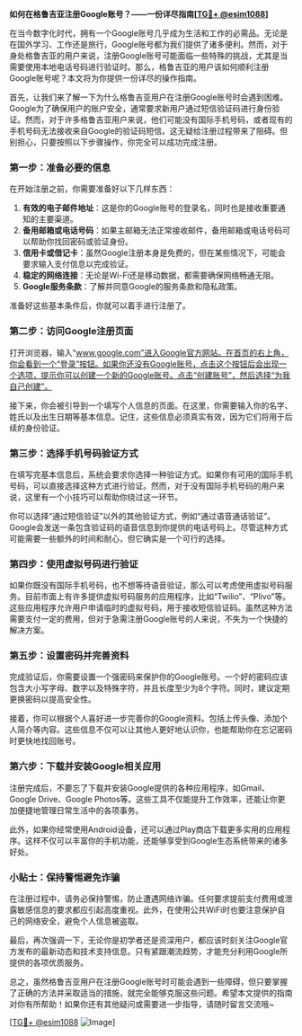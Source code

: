 **如何在格鲁吉亚注册Google账号？——一份详尽指南[[TG💪+ @esim1088](https://t.me/s/esim1088)]**

在当今数字化时代，拥有一个Google账号几乎成为生活和工作的必需品。无论是在国外学习、工作还是旅行，Google账号都为我们提供了诸多便利。然而，对于身处格鲁吉亚的用户来说，注册Google账号可能面临一些特殊的挑战，尤其是当需要使用本地电话号码进行验证时。那么，格鲁吉亚的用户该如何顺利注册Google账号呢？本文将为你提供一份详尽的操作指南。

首先，让我们来了解一下为什么格鲁吉亚用户在注册Google账号时会遇到困难。Google为了确保用户的账户安全，通常要求新用户通过短信验证码进行身份验证。然而，对于许多格鲁吉亚用户来说，他们可能没有国际手机号码，或者现有的手机号码无法接收来自Google的验证码短信。这无疑给注册过程带来了阻碍。但别担心，只要按照以下步骤操作，你完全可以成功完成注册。

### 第一步：准备必要的信息

在开始注册之前，你需要准备好以下几样东西：

1. **有效的电子邮件地址**：这是你的Google账号的登录名，同时也是接收重要通知的主要渠道。
2. **备用邮箱或电话号码**：如果主邮箱无法正常接收邮件，备用邮箱或电话号码可以帮助你找回密码或验证身份。
3. **信用卡或借记卡**：虽然Google注册本身是免费的，但在某些情况下，可能会要求输入支付信息以完成验证。
4. **稳定的网络连接**：无论是Wi-Fi还是移动数据，都需要确保网络畅通无阻。
5. **Google服务条款**：了解并同意Google的服务条款和隐私政策。

准备好这些基本条件后，你就可以着手进行注册了。

### 第二步：访问Google注册页面

打开浏览器，输入“www.google.com”进入Google官方网站。在首页的右上角，你会看到一个“登录”按钮。如果你还没有Google账号，点击这个按钮后会出现一个选项，提示你可以创建一个新的Google账号。点击“创建账号”，然后选择“为我自己创建”。

接下来，你会被引导到一个填写个人信息的页面。在这里，你需要输入你的名字、姓氏以及出生日期等基本信息。记住，这些信息必须真实有效，因为它们将用于后续的身份验证。

### 第三步：选择手机号码验证方式

在填写完基本信息后，系统会要求你选择一种验证方式。如果你有可用的国际手机号码，可以直接选择这种方式进行验证。然而，对于没有国际手机号码的用户来说，这里有一个小技巧可以帮助你绕过这一环节。

你可以选择“通过短信验证”以外的其他验证方式，例如“通过语音通话验证”。Google会发送一条包含验证码的语音信息到你提供的电话号码上。尽管这种方式可能需要一些额外的时间和耐心，但它确实是一个可行的选择。

### 第四步：使用虚拟号码进行验证

如果你既没有国际手机号码，也不想等待语音验证，那么可以考虑使用虚拟号码服务。目前市面上有许多提供虚拟号码服务的应用程序，比如“Twilio”、“Plivo”等。这些应用程序允许用户申请临时的虚拟号码，用于接收短信验证码。虽然这种方法需要支付一定的费用，但对于急需注册Google账号的人来说，不失为一个快捷的解决方案。

### 第五步：设置密码并完善资料

完成验证后，你需要设置一个强密码来保护你的Google账号。一个好的密码应该包含大小写字母、数字以及特殊字符，并且长度至少为8个字符。同时，建议定期更换密码以提高安全性。

接着，你可以根据个人喜好进一步完善你的Google资料。包括上传头像、添加个人简介等内容。这些信息不仅可以让其他人更好地认识你，也能帮助你在忘记密码时更快地找回账号。

### 第六步：下载并安装Google相关应用

注册完成后，不要忘了下载并安装Google提供的各种应用程序，如Gmail、Google Drive、Google Photos等。这些工具不仅能提升工作效率，还能让你更加便捷地管理日常生活中的各项事务。

此外，如果你经常使用Android设备，还可以通过Play商店下载更多实用的应用程序。这样不仅可以丰富你的手机功能，还能够享受到Google生态系统带来的诸多好处。

### 小贴士：保持警惕避免诈骗

在注册过程中，请务必保持警惕，防止遭遇网络诈骗。任何要求提前支付费用或泄露敏感信息的要求都应引起高度重视。此外，在使用公共WiFi时也要注意保护自己的网络安全，避免个人信息被盗取。

最后，再次强调一下，无论你是初学者还是资深用户，都应该时刻关注Google官方发布的最新动态和技术支持信息。只有紧跟潮流趋势，才能充分利用Google所提供的各项优质服务。

总之，虽然格鲁吉亚用户在注册Google账号时可能会遇到一些障碍，但只要掌握了正确的方法并采取适当的措施，就完全能够克服这些问题。希望本文提供的指南对你有所帮助！如果你还有其他疑问或需要进一步指导，请随时留言交流哦~

[[TG💪+ @esim1088](https://t.me/s/esim1088) ![Image](https://i.postimg.cc/4NQfJmqS/Snipaste-2025-05-13-00-14-12.png)]